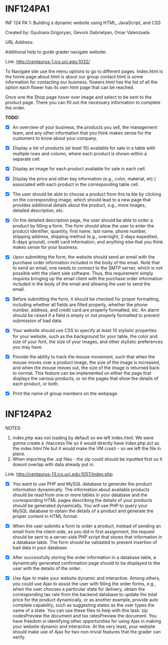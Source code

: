 # INF124PA1

INF 124 PA 1: Building a dynamic website using HTML, JavaScript, and CSS

Created by: Gyulnara Grigoryan, Gevork Gabrielyan, Omar Valenzuela
 

URL Address:

Additional help to guide grader navigate website:

Link:
http://centaurus-1.ics.uci.edu:1032/

To Navigate site use the menu options to go to different pages.
Index.html is the home page
about.html is about our group
contact.html is some information for contacting our business.
flowers.html has the list of all the option
each flower has its own html page that can be reached.

Once one the Shop page hover over image and select to be sent to the product page.
There you can fill out the necessary information to complete the order.

**TODO:**

- [x] An overview of your business, the products you sell, the management team, and any other information that you think makes sense for
      the customers to know about your company.

- [x] Display a list of products (at least 10) available for sale in a table with multiple rows and column, where each product is shown within a separate cell.

- [x] Display an image for each product available for sale in each cell.

- [x] Display the price and other key information (e.g., color, material, etc.) associated with each product in the corresponding table cell.

- [X] The user should be able to choose a product from this ta ble by clicking on the corresponding image, which should lead to a new page that provides additional details about the product, e.g., more images, detailed description, etc.

- [X] On the detailed description page, the user should be able to order a product by filling a form. The form should allow the user to enter the product identifier, quantity, first name, last name, phone number, shipping address, shipping method (e.g., overnight, 2-days expedited, 6-days ground), credit card information, and anything else that you think makes sense for your business.

- [X] Upon submitting the form, the website should send an email with the purchase order information included in the body of the email. Note that to send an email, one needs to connect to the SMTP server, which is not possible with the client side software. Thus, this requirement simply requires bringing up the email client with the purchase order information included in the body of the email and allowing the user to send the email.

- [X] Before submitting the form, it should be checked for proper formatting, including whether all fields are filled properly, whether the phone number, address, and credit card are properly formatted, etc. An alarm should be raised if a field is empty or not properly formatted to prevent submission of bad data.

- [x] Your website should use CSS to specify at least 10 stylistic properties for your website, such as the background for your table, the color and size of your font, the size of your images, and other stylistic preferences you may have.

- [x] Provide the ability to track the mouse movement, such that when the mouse moves over a product image, the size of the image is increased, and when the mouse moves out, the size of the image is returned back to normal. This feature can be implemented on either the page that displays the various products, or on the pages that show the details of each product, or both.

- [x] Print the name of group members on the webpage.


# INF124PA2 

NOTES: 
1. index.php was not loading by default so we left index.html. We were gonna create a .htaccess file so it would directly have index.php act as the index.html file but it would make the VM crash - so we left the file in place.
2. When importing the .sql files - the zip could should be inputted first so it doesnt overlap with data already put in.

Link: http://centaurus-13.ics.uci.edu:1057/index.php

- [x] You want to use PHP and MySQL database to generate the product information dynamically. The information about available products should be read from one or more tables in your database and the corresponding HTML pages describing the details of your products should be generated dynamically. You will use PHP to query your MySQL database to obtain the details of a product and generate the proper content in HTML format. 

- [x] When the user submits a form to order a product, instead of sending an email from the client-side, as you did in first assignment, the request should be sent to a server-side PHP script that stores that information in a database table. The form should be validated to prevent insertion of bad data in your database. 

- [x] After successfully storing the order information in a database table, a dynamically generated confirmation page should to be displayed to the user with the details of the order. 

- [x] Use Ajax to make your website dynamic and interactive. Among others, you could use Ajax to assist the user with filling the order forms, e.g., when the user chooses a particular state for delivery, obtain the corresponding tax rate from the backend database to update the total price for the product dynamically, or as another example, provide auto complete capability, such as suggesting states as the user types the name of a state. You can use these files to help with this task: zip codesPreview the document and tax ratesPreview the document. You have freedom in identifying other opportunities for using Ajax in making your website dynamic and interactive. At the very least, your website should make use of Ajax for two non-trivial features that the grader can verify. 

